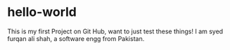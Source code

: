 # hello-world
This is my first Project on Git Hub, want to just test these things!
I am syed furqan ali shah, a software engg from Pakistan.

